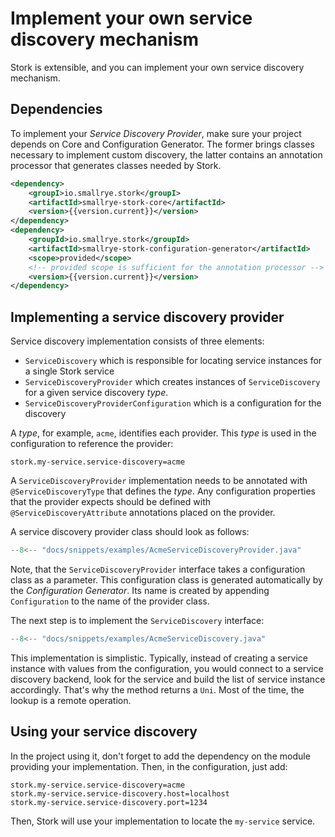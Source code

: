 # Implement your own service discovery mechanism

Stork is extensible, and you can implement your own service discovery mechanism.

## Dependencies

To implement your _Service Discovery Provider_, make sure your project depends on Core and Configuration Generator. The former brings classes necessary to implement custom discovery, the latter contains an annotation processor that generates classes needed by Stork.

```xml
<dependency>
    <groupI>io.smallrye.stork</groupI>
    <artifactId>smallrye-stork-core</artifactId>
    <version>{{version.current}}</version>
</dependency>
<dependency>
    <groupId>io.smallrye.stork</groupId>
    <artifactId>smallrye-stork-configuration-generator</artifactId>
    <scope>provided</scope>
    <!-- provided scope is sufficient for the annotation processor -->
    <version>{{version.current}}</version>
</dependency>
```

## Implementing a service discovery provider

Service discovery implementation consists of three elements:

- `ServiceDiscovery` which is responsible for locating service instances for a single Stork service
- `ServiceDiscoveryProvider` which creates instances of `ServiceDiscovery` for a given service discovery _type_.
- `ServiceDiscoveryProviderConfiguration` which is a configuration for the discovery

A _type_, for example, `acme`, identifies each provider.
This _type_ is used in the configuration to reference the provider:

```properties
stork.my-service.service-discovery=acme
```

A `ServiceDiscoveryProvider` implementation needs to be annotated with `@ServiceDiscoveryType` that defines the _type_.
Any configuration properties that the provider expects should be defined with `@ServiceDiscoveryAttribute` annotations placed on the provider.

A service discovery provider class should look as follows:

```java linenums="1"
--8<-- "docs/snippets/examples/AcmeServiceDiscoveryProvider.java"
```

Note, that the `ServiceDiscoveryProvider` interface takes a configuration class as a parameter. This configuration class 
is generated automatically by the _Configuration Generator_. 
Its name is created by appending `Configuration` to the name of the provider class.

The next step is to implement the `ServiceDiscovery` interface:

```java linenums="1"
--8<-- "docs/snippets/examples/AcmeServiceDiscovery.java"
```

This implementation is simplistic.
Typically, instead of creating a service instance with values from the configuration, you would connect to a service discovery backend, look for the service and build the list of service instance accordingly.
That's why the method returns a `Uni`.
Most of the time, the lookup is a remote operation.

## Using your service discovery

In the project using it, don't forget to add the dependency on the module providing your implementation.
Then, in the configuration, just add:

```properties
stork.my-service.service-discovery=acme
stork.my-service.service-discovery.host=localhost
stork.my-service.service-discovery.port=1234
```

Then, Stork will use your implementation to locate the `my-service` service.